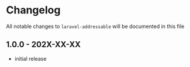 # Changelog

All notable changes to `laravel-addressable` will be documented in this file

## 1.0.0 - 202X-XX-XX

- initial release
